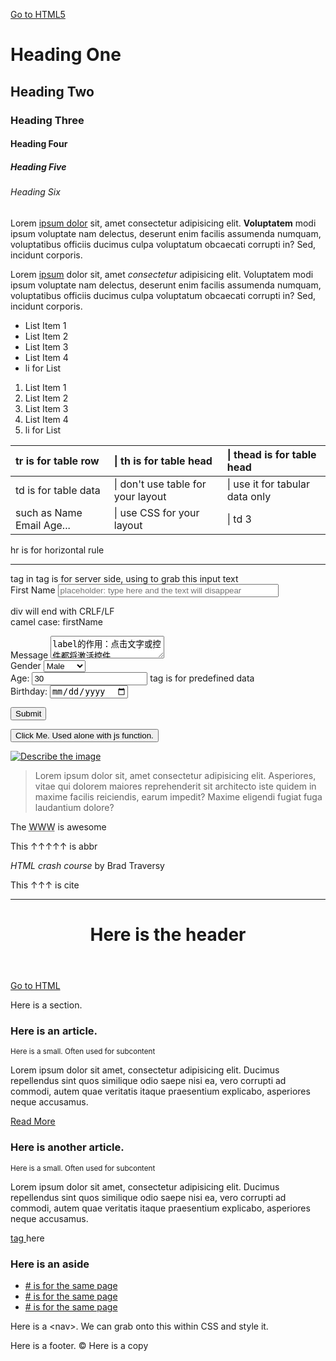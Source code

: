 [Go to HTML5](blog.html)

# Heading One

## Heading Two

### Heading Three

#### Heading Four

##### Heading Five

###### Heading Six

Lorem <a href="" target="_blank">ipsum dolor</a> sit, amet consectetur adipisicing elit. **Voluptatem** modi ipsum voluptate nam delectus, deserunt enim facilis assumenda numquam, voluptatibus officiis ducimus culpa voluptatum obcaecati corrupti in? Sed, incidunt corporis.

Lorem <a href="">ipsum</a> dolor sit, amet _consectetur_ adipisicing elit. Voluptatem modi ipsum voluptate nam delectus, deserunt enim facilis assumenda numquam, voluptatibus officiis ducimus culpa voluptatum obcaecati corrupti in? Sed, incidunt corporis.

*   List Item 1
*   List Item 2
*   List Item 3
*   List Item 4
*   li for List

1.  List Item 1
2.  List Item 2
3.  List Item 3
4.  List Item 4
5.  li for List

<table>

<thead>

<tr>

<th align="left">tr is for table row</th>

<th align="left">| th is for table head</th>

<th align="left">| thead is for table head</th>

</tr>

</thead>

<tbody>

<tr>

<td>td is for table data</td>

<td>| don't use table for your layout</td>

<td>| use it for tabular data only</td>

</tr>

<tr>

<td>such as Name Email Age...</td>

<td>| use CSS for your layout</td>

<td>| td 3</td>

</tr>

</tbody>

</table>

hr is for horizontal rule

* * *

<form action="process.php" method="POST">tag <name> in tag is for server side, using to grab this input text  

<div><label for="firstname">First Name</label> <input type="text" size="41" name="firstName" placeholder="placeholder: type here and the text will disappear"></div>

div will end with CRLF/LF  
camel case: firstName  

<div><label for="message">Message</label> <textarea name="message" id="message">label的作用：点击文字或控件都将激活控件</textarea></div>

<div><label for="gender">Gender</label> <select name="gender"><option value="male">Male</option> <option value="female">Female</option> <option value="other">Other</option></select></div>

<div><label>Age:</label> <input type="number" name="age" value="30"> tag <value> is for predefined data  
</div>

<div><label>Birthday:</label> <input type="date" name="birthday"></div>

<input type="submit" name="submit" id="" value="Submit"></form>

<button click="someJavaScriptFunction">Click Me. Used alone with js function.</button>  

[![Describe the image](https://markdown-here.com/img/icon256.png) ](https://markdown-here.com/img/icon256.png) 

> Lorem ipsum dolor sit, amet consectetur adipisicing elit. Asperiores, vitae qui dolorem maiores reprehenderit sit architecto iste quidem in maxime facilis reiciendis, earum impedit? Maxime eligendi fugiat fuga laudantium dolore?

The <abbr title="World Wide Web">WWW</abbr> is awesome

This ↑↑↑↑↑ is abbr  

<cite>HTML crash course</cite> by Brad Traversy

This ↑↑↑ is cite

---

<header id="main-header">

# Here is the header

</header>

[Go to HTML](index.html)

<section>Here is a section.

<article class="post">

### Here is an article.

<small>Here is a small. Often used for subcontent</small>

Lorem ipsum dolor sit amet, consectetur adipisicing elit. Ducimus repellendus sint quos similique odio saepe nisi ea, vero corrupti ad commodi, autem quae veritatis itaque praesentium explicabo, asperiores neque accusamus.

[Read More](post.html)</article>

<article class="post">

### Here is another article.

<small>Here is a small. Often used for subcontent</small>

Lorem ipsum dolor sit amet, consectetur adipisicing elit. Ducimus repellendus sint quos similique odio saepe nisi ea, vero corrupti ad commodi, autem quae veritatis itaque praesentium explicabo, asperiores neque accusamus.

[tag <a> here](post.html)</article>

</section>

<aside>

### Here is an aside

<nav>

*   [# is for the same page](#)
*   [# is for the same page](#)
*   [# is for the same page](#)

Here is a \<nav>. We can grab onto this within CSS and style it.</nav>

</aside>

<footer id="main-footer">

Here is a footer. © Here is a copy

</footer>
